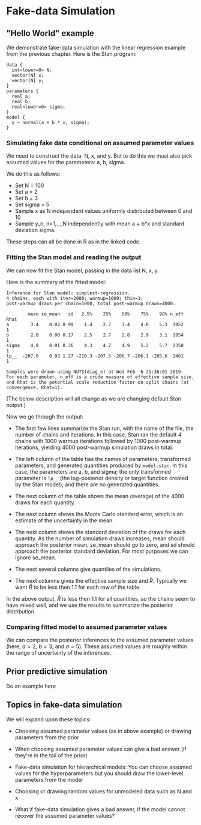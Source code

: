 
# Fake-data Simulation

## "Hello World" example

We demonstrate fake-data simulation with the linear regression example from the previous chapter.  Here is the Stan program:


```
data {
  int<lower=0> N;
  vector[N] x;
  vector[N] y;
}
parameters {
  real a;
  real b;
  real<lower=0> sigma;
}
model {
  y ~ normal(a + b * x, sigma);
}
```

### Simulating fake data conditional on assumed parameter values

We need to construct the data:  N, x, and y.  But to do this we must also pick assumed values for the parameters:  a, b, sigma.

We do this as follows:
- Set N = 100
- Set a = 2
- Set b = 3
- Set sigma = 5
- Sample x as N independent values uniformly distributed between 0 and 10
- Sample y_n, n=1,...,N independently with mean a + b*x and standard deviation sigma.

These steps can all be done in R as in the linked code.



### Fitting the Stan model and reading the output

We can now fit the Stan model, passing in the data list N, x, y.




Here is the summary of the fitted model:


```
Inference for Stan model: simplest-regression.
4 chains, each with iter=2000; warmup=1000; thin=1; 
post-warmup draws per chain=1000, total post-warmup draws=4000.

        mean se_mean   sd   2.5%    25%    50%    75%    98% n_eff Rhat
a        3.4    0.02 0.99    1.4    2.7    3.4    4.0    5.3  1952    1
b        2.8    0.00 0.17    2.5    2.7    2.8    2.9    3.1  1954    1
sigma    4.9    0.01 0.36    4.3    4.7    4.9    5.2    5.7  2350    1
lp__  -207.0    0.03 1.27 -210.3 -207.5 -206.7 -206.1 -205.6  1461    1

Samples were drawn using NUTS(diag_e) at Wed Feb  6 21:36:01 2019.
For each parameter, n_eff is a crude measure of effective sample size,
and Rhat is the potential scale reduction factor on split chains (at 
convergence, Rhat=1).
```

(The below description will all change as we are changing default Stan output.)

Now we go through the output:

* The first few lines summarize the Stan run, with the name of the
  file, the number of chains and iterations.  In this case, Stan ran
  the default 4 chains with 1000 warmup iterations followed by 1000
  post-warmup iterations, yielding 4000 post-warmup simulation draws
  in total.

* The left column of the table has the names of parameters,
  transformed parameters, and generated quantities produced by
  `model.stan`.  In this case, the parameters are a, b, and sigma; the
  only transformed parameter is `lp__` (the log-posterior density or
  target function created by the Stan model); and there are no
  generated quantities.

* The next column of the table shows the mean (average) of the 4000
  draws for each quantity.

* The next column shows the Monte Carlo standard error, which is an
  estimate of the uncertainty in the mean.

* The next column shows the standard deviation of the draws for each
  quantity.  As the number of simulation draws increases, mean should
  approach the posterior mean, se_mean should go to zero, and sd
  should approach the posterior standard deviation.  For most purposes
  we can ignore se_mean.

* The next several columns give quantiles of the simulations.

* The next columns gives the effective sample size and
  $\widehat{R}$. Typically we want $\widehat{R}$ to be less then 1.1
  for each row of the table.

In the above output, $\widehat{R}$ is less then 1.1 for all
quantities, so the chains seem to have mixed well, and we use the
results to summarize the posterior distribution.

### Comparing fitted model to assumed parameter values

We can compare the
posterior inferences to the assumed parameter values (here, $a=2$, $b=3$,
and $\sigma=5$).  These assumed values are roughly within the range of
uncertainty of the inferences.

## Prior predictive simulation

Do an example here

## Topics in fake-data simulation

We will expand upon these topics:

- Choosing assumed parameter values (as in above example) or drawing parameters from the prior

- When choosing assumed parameter values can give a bad answer (if they're in the tail of the prior)

- Fake-data simulation for hierarchical models:  You can choose assumed values for the hyperparameters but you should draw the lower-level parameters from the model

- Choosing or drawing random values for unmodeled data such as N and x

- What if fake-data simulation gives a bad answer, if the model cannot recover the assumed parameter values?

